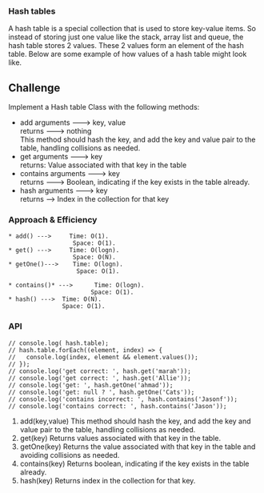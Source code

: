 ###  Hash tables
A hash table is a special collection that is used to store key-value items. So instead of storing just one value like the stack, array list and queue, the hash table stores 2 values. These 2 values form an element of the hash table. Below are some example of how values of a hash table might look like.

## Challenge
Implement a Hash table Class with the following methods:


* add
    arguments --->  key, value <br>
    returns --->  nothing <br>
    This method should hash the key, and add the key and value pair to the table, handling collisions as needed.<br>
* get
    arguments --->  key <br>
    returns: Value associated with that key in the table <br>
* contains
    arguments ---> key <br>
    returns --->  Boolean, indicating if the key exists in the table already. <br>
* hash
    arguments ---> key <br>
    returns --> Index in the collection for that key <br>



### Approach & Efficiency

```
* add() --->     Time: O(1).
                  Space: O(1).
* get() --->     Time: O(logn).
                  Space: O(N).
* getOne()--->    Time: O(logn).
                   Space: O(1).

* contains()* --->      Time: O(logn).
                       Space: O(1).
* hash() --->  Time: O(N).
               Space: O(1).

 ```

### API

```
// console.log( hash.table);
// hash.table.forEach((element, index) => {
//   console.log(index, element && element.values());
// });
// console.log('get correct: ', hash.get('marah'));
// console.log('get correct: ', hash.get('Allie'));
// console.log('get: ', hash.getOne('ahmad'));
// console.log('get: null ? ', hash.getOne('Cats'));
// console.log('contains incorrect: ', hash.contains('Jasonf'));
// console.log('contains correct: ', hash.contains('Jason'));
```


1. add(key,value)
This method should hash the key, and add the key and value pair to the table, handling collisions as needed. <br>
2. get(key)
Returns values associated with that key in the table.<br>
3. getOne(key)
Returns the value associated with that key in the table and avoiding collisions as needed. <br>
4. contains(key)
Returns boolean, indicating if the key exists in the table already.<br>
5. hash(key)
Returns index in the collection for that key. <br>